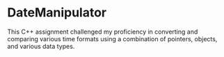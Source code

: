 # DateManipulator
This C++ assignment challenged my proficiency in converting and comparing various time formats using a combination of pointers, objects, and various data types.
